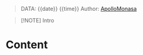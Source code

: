 > DATA: {{date}} {{time}}
> Author: [ApolloMonasa](https://github.com/ApolloMonasa)


> [!NOTE] Intro
> 

# Content

